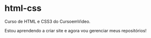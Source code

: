 # html-css
 Curso de HTML e CSS3 do CursoemVideo.

 Estou aprendendo a criar site e agora vou gerenciar meus repositórios!
